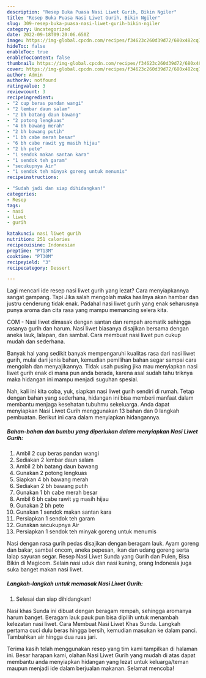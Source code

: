 ```yaml
---
description: "Resep Buka Puasa Nasi Liwet Gurih, Bikin Ngiler"
title: "Resep Buka Puasa Nasi Liwet Gurih, Bikin Ngiler"
slug: 309-resep-buka-puasa-nasi-liwet-gurih-bikin-ngiler
category: Uncategorized
date: 2022-09-18T09:20:06.650Z
image: https://img-global.cpcdn.com/recipes/f34623c260d39d72/680x482cq70/nasi-liwet-gurih-foto-resep-utama.jpg
hideToc: false
enableToc: true
enableTocContent: false
thumbnail: https://img-global.cpcdn.com/recipes/f34623c260d39d72/680x482cq70/nasi-liwet-gurih-foto-resep-utama.jpg
cover: https://img-global.cpcdn.com/recipes/f34623c260d39d72/680x482cq70/nasi-liwet-gurih-foto-resep-utama.jpg
author: Admin
authorAv: notfound
ratingvalue: 3
reviewcount: 3
recipeingredient:
- "2 cup beras pandan wangi"
- "2 lembar daun salam"
- "2 bh batang daun bawang"
- "2 potong lengkuas"
- "4 bh bawang merah"
- "2 bh bawang putih"
- "1 bh cabe merah besar"
- "6 bh cabe rawit yg masih hijau"
- "2 bh pete"
- "1 sendok makan santan kara"
- "1 sendok teh garam"
- "secukupnya Air"
- "1 sendok teh minyak goreng untuk menumis"
recipeinstructions:

- "Sudah jadi dan siap dihidangkan!"
categories:
- Resep
tags:
- nasi
- liwet
- gurih

katakunci: nasi liwet gurih 
nutrition: 251 calories
recipecuisine: Indonesian
preptime: "PT13M"
cooktime: "PT30M"
recipeyield: "3"
recipecategory: Dessert

---
```



Lagi mencari ide resep nasi liwet gurih yang lezat? Cara menyiapkannya sangat gampang. Tapi Jika salah mengolah maka hasilnya akan hambar dan justru cenderung tidak enak. Padahal nasi liwet gurih yang enak seharusnya punya aroma dan cita rasa yang mampu memancing selera kita.


COM - Nasi liwet dimasak dengan santan dan rempah aromatik sehingga rasanya gurih dan harum. Nasi liwet biasanya disajikan bersama dengan aneka lauk, lalapan, dan sambal. Cara membuat nasi liwet pun cukup mudah dan sederhana.

Banyak hal yang sedikit banyak mempengaruhi kualitas rasa dari nasi liwet gurih, mulai dari jenis bahan, kemudian pemilihan bahan segar sampai cara mengolah dan menyajikannya. Tidak usah pusing jika mau menyiapkan nasi liwet gurih enak di mana pun anda berada, karena asal sudah tahu triknya maka hidangan ini mampu menjadi suguhan spesial.


Nah, kali ini kita coba, yuk, siapkan nasi liwet gurih sendiri di rumah. Tetap dengan bahan yang sederhana, hidangan ini bisa memberi manfaat dalam membantu menjaga kesehatan tubuhmu sekeluarga. Anda dapat menyiapkan Nasi Liwet Gurih menggunakan 13 bahan dan 0 langkah pembuatan. Berikut ini cara dalam menyiapkan hidangannya.

<!--inarticleads1-->

##### Bahan-bahan dan bumbu yang diperlukan dalam menyiapkan Nasi Liwet Gurih:

1. Ambil 2 cup beras pandan wangi
1. Sediakan 2 lembar daun salam
1. Ambil 2 bh batang daun bawang
1. Gunakan 2 potong lengkuas
1. Siapkan 4 bh bawang merah
1. Sediakan 2 bh bawang putih
1. Gunakan 1 bh cabe merah besar
1. Ambil 6 bh cabe rawit yg masih hijau
1. Gunakan 2 bh pete
1. Gunakan 1 sendok makan santan kara
1. Persiapkan 1 sendok teh garam
1. Gunakan secukupnya Air
1. Persiapkan 1 sendok teh minyak goreng untuk menumis


Nasi dengan rasa gurih pedas disajikan dengan beragam lauk. Ayam goreng dan bakar, sambal oncom, aneka pepesan, ikan dan udang goreng serta lalap sayuran segar. Resep Nasi Liwet Sunda yang Gurih dan Pulen, Bisa Bikin di Magicom. Selain nasi uduk dan nasi kuning, orang Indonesia juga suka banget makan nasi liwet. 

<!--inarticleads2-->

##### Langkah-langkah untuk memasak Nasi Liwet Gurih:


1. Selesai dan siap dihidangkan!

Nasi khas Sunda ini dibuat dengan beragam rempah, sehingga aromanya harum banget. Beragam lauk pauk pun bisa dipilih untuk menambah kelezatan nasi liwet. Cara Membuat Nasi Liwet Khas Sunda. Langkah pertama cuci dulu beras hingga bersih, kemudian masukan ke dalam panci. Tambahkan air hingga dua ruas jari. 

Terima kasih telah menggunakan resep yang tim kami tampilkan di halaman ini. Besar harapan kami, olahan Nasi Liwet Gurih yang mudah di atas dapat membantu anda menyiapkan hidangan yang lezat untuk keluarga/teman maupun menjadi ide dalam berjualan makanan. Selamat mencoba!
